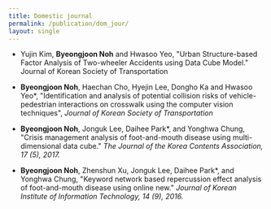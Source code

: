 ```yaml
---
title: Domestic journal
permalink: /publication/dom_jour/
layout: single
---
```


- Yujin Kim, **Byeongjoon Noh** and Hwasoo Yeo, "Urban Structure-based Factor Analysis of Two-wheeler Accidents using Data Cube Model." Journal of Korean Society of Transportation

- **Byeongjoon Noh**, Haechan Cho, Hyejin Lee, Dongho Ka and Hwasoo Yeo\*, "Identification and analysis of potential collision risks of vehicle-pedestrian interactions on crosswalk using the computer vision techniques", *Journal of Korean Society of Transportation*

- **Byeongjoon Noh**, Jonguk Lee, Daihee Park\*, and Yonghwa Chung, "Crisis management analysis of foot-and-mouth disease using multi-dimensional data cube." *The Journal of the Korea Contents Association, 17 (5), 2017.*

- **Byeongjoon Noh**, Zhenshun Xu, Jonguk Lee, Daihee Park\*, and Yonghwa Chung, "Keyword network based repercussion effect analysis of foot-and-mouth disease using online new." *Journal of Korean Institute of Information Technology, 14 (9), 2016.*
